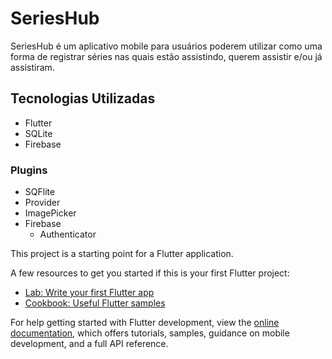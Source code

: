 # SeriesHub

SeriesHub é um aplicativo mobile para usuários poderem utilizar como uma forma de registrar séries nas quais estão assistindo, querem assistir e/ou já assistiram.

## Tecnologias Utilizadas

- Flutter
- SQLite
- Firebase

### Plugins
+ SQFlite
+ Provider
+ ImagePicker
+ Firebase
  + Authenticator   

This project is a starting point for a Flutter application.

A few resources to get you started if this is your first Flutter project:

- [Lab: Write your first Flutter app](https://docs.flutter.dev/get-started/codelab)
- [Cookbook: Useful Flutter samples](https://docs.flutter.dev/cookbook)

For help getting started with Flutter development, view the
[online documentation](https://docs.flutter.dev/), which offers tutorials,
samples, guidance on mobile development, and a full API reference.
